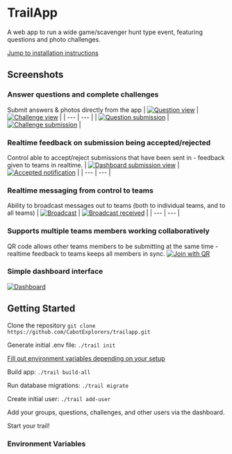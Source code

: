 # TrailApp
A web app to run a wide game/scavenger hunt type event, featuring questions and photo challenges.

[Jump to installation instructions](#getting-started)

## Screenshots
### Answer questions and complete challenges
Submit answers & photos directly from the app
| [![Question view](docs/questions.png)](docs/questions.png) | [![Challenge view](docs/challenges.png)](docs/challenges.png) |
| --- | --- |
| [![Question submission](docs/question-submission.png)](docs/question-submission.png) | [![Challenge submission](docs/challenge-submission.jpg)](docs/challenge-submission.jpg) |

### Realtime feedback on submission being accepted/rejected
Control able to accept/reject submissions that have been sent in - feedback given to teams in realtime.
| [![Dashboard submission view](docs/submission-received.jpg)](docs/submission-received.jpg) | [![Accepted notification](docs/submission-accepted.png)](docs/submission-accepted.png) |
| --- | --- |

### Realtime messaging from control to teams
Ability to broadcast messages out to teams (both to individual teams, and to all teams)
| [![Broadcast](docs/broadcast.png)](docs/broadcast.png) | [![Broadcast received](docs/broadcast-received.png)](docs/broadcast-received.png) |
| --- | --- |

### Supports multiple teams members working collaboratively
QR code allows other teams members to be submitting at the same time - realtime feedback to teams keeps all members in sync.
[![Join with QR](docs/join-qr.png)](docs/join-qr.png)

### Simple dashboard interface
[![Dashboard](docs/dashboard.png)](docs/dashboard.png)

## Getting Started
Clone the repository
`git clone https://github.com/CabotExplorers/trailapp.git`

Generate initial .env file:
`./trail init`

[Fill out environment variables depending on your setup](#environment-variables)

Build app:
`./trail build-all`

Run database migrations:
`./trail migrate`

Create initial user:
`./trail add-user`

Add your groups, questions, challenges, and other users via the dashboard.

Start your trail!

### Environment Variables
